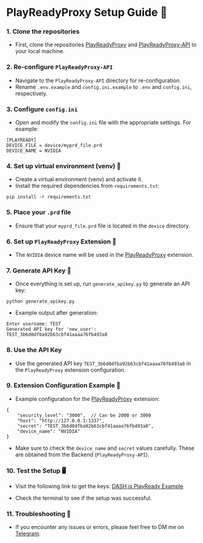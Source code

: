 # PlayReadyProxy Setup Guide 🤔

### 1. Clone the repositories
   - First, clone the repositories [PlayReadyProxy](https://github.com/ThatNotEasy/PlayReadyProxy) and [PlayReadyProxy-API](https://github.com/ThatNotEasy/PlayReadyProxy-API) to your local machine.

### 2. Re-configure `PlayReadyProxy-API`
   - Navigate to the `PlayReadyProxy-API` directory for re-configuration.
   - Rename `.env.example` and `config.ini.example` to `.env` and `config.ini`, respectively.

### 3. Configure `config.ini`
   - Open and modify the `config.ini` file with the appropriate settings. For example:

    
    [PLAYREADY]
    DEVICE_FILE = device/myprd_file.prd
    DEVICE_NAME = NVIDIA
    

### 4. Set up virtual environment (venv) 🐍
   - Create a virtual environment (venv) and activate it.
   - Install the required dependencies from `requirements.txt`:

    
    pip install -r requirements.txt
    

### 5. Place your `.prd` file
   - Ensure that your `myprd_file.prd` file is located in the `device` directory.

### 6. Set up `PlayReadyProxy` Extension 🔑
   - The `NVIDIA` device name will be used in the [PlayReadyProxy](https://github.com/ThatNotEasy/PlayReadyProxy) extension.

### 7. Generate API Key 🔐
   - Once everything is set up, run `generate_apikey.py` to generate an API key:

    
    python generate_apikey.py
    

   - Example output after generation:

    
    Enter username: TEST
    Generated API key for 'new_user': TEST_3b6d0dfba92b63cbf41aaaa76fb493a8
    

### 8. Use the API Key
   - Use the generated API key `TEST_3b6d0dfba92b63cbf41aaaa76fb493a8` in the `PlayReadyProxy` extension configuration.

### 9. Extension Configuration Example 📑
   - Example configuration for the [PlayReadyProxy](https://github.com/ThatNotEasy/PlayReadyProxy) extension:

    
    {
        "security_level": "3000",  // Can be 2000 or 3000
        "host": "http://127.0.0.1:1337",
        "secret": "TEST_3b6d0dfba92b63cbf41aaaa76fb493a8",
        "device_name": "NVIDIA"
    }
    

   - Make sure to check the `device_name` and `secret` values carefully. These are obtained from the Backend (`PlayReadyProxy-API`).

### 10. Test the Setup 🖥️
   - Visit the following link to get the keys:
     [DASH.js PlayReady Example](https://reference.dashif.org/dash.js/v4.4.0/samples/drm/playready.html)

   - Check the terminal to see if the setup was successful.

### 11. Troubleshooting 🚨
   - If you encounter any issues or errors, please feel free to DM me on [Telegram](https://telegram.me/SurpriseMTFK).
